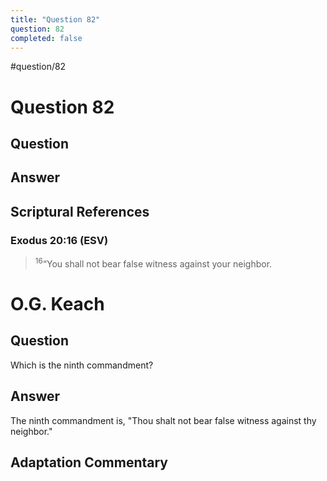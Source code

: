 ```yaml
---
title: "Question 82"
question: 82
completed: false
---
```

#question/82
# Question 82

## Question


## Answer


## Scriptural References
### Exodus 20:16 (ESV)
> <sup>16</sup>“You shall not bear false witness against your neighbor.

# O.G. Keach
## Question
Which is the ninth commandment?

## Answer
The ninth commandment is, "Thou shalt not bear false witness against thy neighbor."

## Adaptation Commentary
